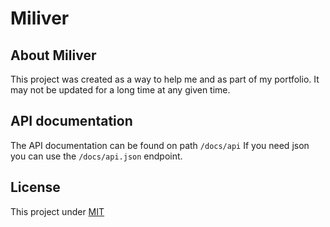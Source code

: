 # Miliver

## About Miliver

This project was created as a way to help me and as part of my portfolio. It may not be updated for a long time at any
given time.

## API documentation

The API documentation can be found on path `/docs/api`
If you need json you can use the `/docs/api.json` endpoint.

## License

This project under [MIT](LICENSE)
